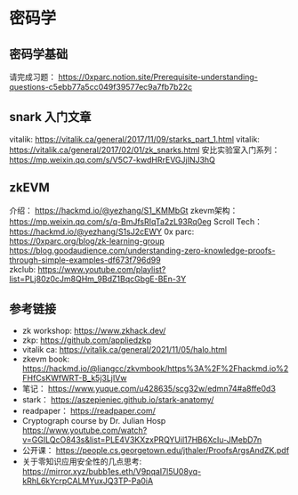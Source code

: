 # 密码学

## 密码学基础
请完成习题： https://0xparc.notion.site/Prerequisite-understanding-questions-c5ebb77a5cc049f39577ec9a7fb7b22c  

## snark 入门文章
vitalik: https://vitalik.ca/general/2017/11/09/starks_part_1.html
vitalik: https://vitalik.ca/general/2017/02/01/zk_snarks.html
安比实验室入门系列： https://mp.weixin.qq.com/s/V5C7-kwdHRrEVGJjINJ3hQ



## zkEVM
介绍： https://hackmd.io/@yezhang/S1_KMMbGt
zkevm架构：https://mp.weixin.qq.com/s/q-BmJfsRIqTa2zL93Rq0eg
Scroll Tech： https://hackmd.io/@yezhang/S1sJ2cEWY
0x parc: https://0xparc.org/blog/zk-learning-group
https://blog.goodaudience.com/understanding-zero-knowledge-proofs-through-simple-examples-df673f796d99  
zkclub: https://www.youtube.com/playlist?list=PLj80z0cJm8QHm_9BdZ1BqcGbgE-BEn-3Y

## 参考链接
- zk workshop: https://www.zkhack.dev/  
- zkp: https://github.com/appliedzkp
- vitalik ca: https://vitalik.ca/general/2021/11/05/halo.html
- zkevm book: https://hackmd.io/@liangcc/zkvmbook/https%3A%2F%2Fhackmd.io%2FHfCsKWfWRT-B_k5j3LjIVw
- 笔记： https://www.yuque.com/u428635/scg32w/edmn74#a8ffe0d3
- stark： https://aszepieniec.github.io/stark-anatomy/
- readpaper： https://readpaper.com/
- Cryptograph course by Dr. Julian Hosp <https://www.youtube.com/watch?v=GGILQcO843s&list=PLE4V3KXzxPRQYUil17HB6XcIu-JMebD7n>
- 公开课： https://people.cs.georgetown.edu/jthaler/ProofsArgsAndZK.pdf
- 关于零知识应用安全性的几点思考: https://mirror.xyz/bubb1es.eth/V9pqaI7l5U08yq-kRhL6kYcrpCALMYuxJQ3TP-Pa0iA